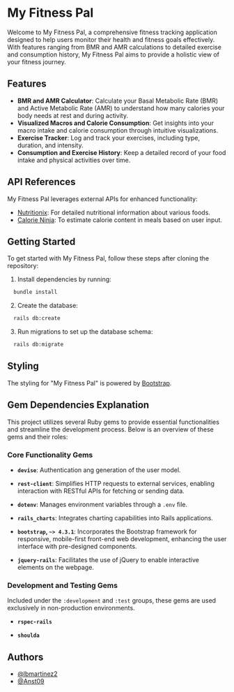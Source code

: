 # My Fitness Pal

Welcome to My Fitness Pal, a comprehensive fitness tracking application designed to help users monitor their health and fitness goals effectively. With features ranging from BMR and AMR calculations to detailed exercise and consumption history, My Fitness Pal aims to provide a holistic view of your fitness journey.

## Features

- **BMR and AMR Calculator**: Calculate your Basal Metabolic Rate (BMR) and Active Metabolic Rate (AMR) to understand how many calories your body needs at rest and during activity.
- **Visualized Macros and Calorie Consumption**: Get insights into your macro intake and calorie consumption through intuitive visualizations.
- **Exercise Tracker**: Log and track your exercises, including type, duration, and intensity.
- **Consumption and Exercise History**: Keep a detailed record of your food intake and physical activities over time.

## API References

My Fitness Pal leverages external APIs for enhanced functionality:

- [Nutritionix](https://www.nutritionix.com/business/api): For detailed nutritional information about various foods.
- [Calorie Ninja](https://www.calorieninja.com/api): To estimate calorie content in meals based on user input.

## Getting Started

To get started with My Fitness Pal, follow these steps after cloning the repository:

1. Install dependencies by running:




```bash
  bundle install
```

2. Create the database:

```bash
  rails db:create
```

3. Run migrations to set up the database schema:

```bash
  rails db:migrate
```


## Styling

The styling for "My Fitness Pal" is powered by [Bootstrap](https://getbootstrap.com/).



## Gem Dependencies Explanation

This project utilizes several Ruby gems to provide essential functionalities and streamline the development process. Below is an overview of these gems and their roles:

### Core Functionality Gems

- **`devise`**: Authentication ang generation of the user model.

- **`rest-client`**: Simplifies HTTP requests to external services, enabling interaction with RESTful APIs for fetching or sending data.

- **`dotenv`**: Manages environment variables through a `.env` file.

- **`rails_charts`**: Integrates charting capabilities into Rails applications.

- **`bootstrap`, `~> 4.3.1`**: Incorporates the Bootstrap framework for responsive, mobile-first front-end web development, enhancing the user interface with pre-designed components.

- **`jquery-rails`**: Facilitates the use of jQuery to enable interactive elements on the webpage.

### Development and Testing Gems

Included under the `:development` and `:test` groups, these gems are used exclusively in non-production environments.

- **`rspec-rails`**

- **`shoulda`**

## Authors

- [@lbmartinez2](https://github.com/lbmartinez2)
- [@Anst09](https://github.com/Anst09)

